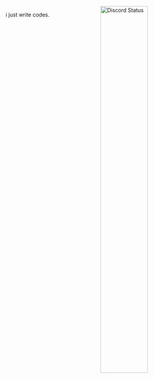 <a href="https://discord.com/users/1407105521512878202" target="_blank">
	<img width="50%" align="right" alt="Discord Status" src="https://lanyard.cnrad.dev/api/1407105521512878202?bg=1f1f1f&borderRadius=5px">
</a>

i just write codes.

